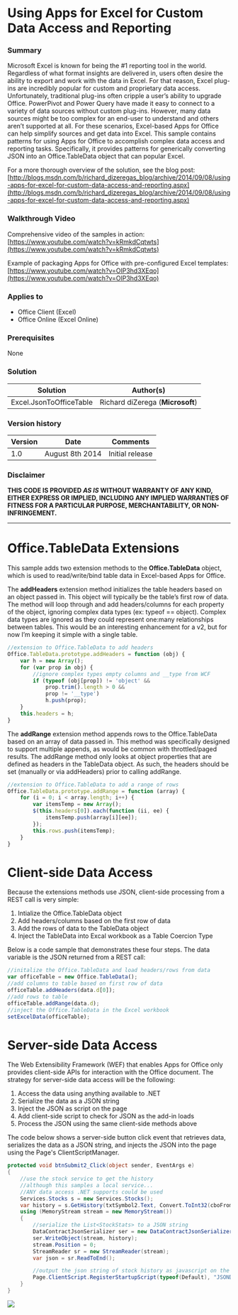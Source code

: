 # Using Apps for Excel for Custom Data Access and Reporting #

### Summary ###
Microsoft Excel is known for being the #1 reporting tool in the world. Regardless of what format insights are delivered in, users often desire the ability to export and work with the data in Excel. For that reason, Excel plug-ins are incredibly popular for custom and proprietary data access. Unfortunately, traditional plug-ins often cripple a user’s ability to upgrade Office. PowerPivot and Power Query have made it easy to connect to a variety of data sources without custom plug-ins. However, many data sources might be too complex for an end-user to understand and others aren’t supported at all. For these scenarios,  Excel-based Apps for Office can help simplify sources and get data into Excel. This sample contains patterns for using Apps for Office to accomplish complex data access and reporting tasks. Specifically, it provides patterns for generically converting JSON into an Office.TableData object that can popular Excel.

For a more thorough overview of the solution, see the blog post: [http://blogs.msdn.com/b/richard_dizeregas_blog/archive/2014/09/08/using-apps-for-excel-for-custom-data-access-and-reporting.aspx](http://blogs.msdn.com/b/richard_dizeregas_blog/archive/2014/09/08/using-apps-for-excel-for-custom-data-access-and-reporting.aspx)

### Walkthrough Video ###

Comprehensive video of the samples in action:
[https://www.youtube.com/watch?v=kRmkdCqtwts](https://www.youtube.com/watch?v=kRmkdCqtwts)

Example of packaging Apps for Office with pre-configured Excel templates:
[https://www.youtube.com/watch?v=OlP3hd3XEqo](https://www.youtube.com/watch?v=OlP3hd3XEqo)

### Applies to ###
-  Office Client (Excel)
-  Office Online (Excel Online)

### Prerequisites ###
None

### Solution ###
Solution | Author(s)
---------|----------
Excel.JsonToOfficeTable | Richard diZerega (**Microsoft**)

### Version history ###
Version  | Date | Comments
---------| -----| --------
1.0  | August 8th 2014 | Initial release

### Disclaimer ###
**THIS CODE IS PROVIDED *AS IS* WITHOUT WARRANTY OF ANY KIND, EITHER EXPRESS OR IMPLIED, INCLUDING ANY IMPLIED WARRANTIES OF FITNESS FOR A PARTICULAR PURPOSE, MERCHANTABILITY, OR NON-INFRINGEMENT.**


----------

# Office.TableData Extensions #
This sample adds two extension methods to the **Office.TableData** object, which is used to read/write/bind table data in Excel-based Apps for Office.

The **addHeaders** extension method initializes the table headers based on an object passed in. This object will typically be the table’s first row of data. The method will loop through and add headers/columns for each property of the object, ignoring complex data types (ex: typeof == object). Complex data types are ignored as they could represent one:many relationships between tables. This would be an interesting enhancement for a v2, but for now I’m keeping it simple with a single table.

```JavaScript
//extension to Office.TableData to add headers
Office.TableData.prototype.addHeaders = function (obj) {
    var h = new Array();
    for (var prop in obj) {
        //ignore complex types empty columns and __type from WCF
        if (typeof (obj[prop]) != 'object' &&
            prop.trim().length > 0 &&
            prop != '__type')
            h.push(prop);
    }
    this.headers = h;
}
```

The **addRange** extension method appends rows to the Office.TableData based on an array of data passed in. This method was specifically designed to support multiple appends, as would be common with throttled/paged results. The addRange method only looks at object properties that are defined as headers in the TableData object. As such, the headers should be set (manually or via addHeaders) prior to calling addRange.

```JavaScript
//extension to Office.TableData to add a range of rows
Office.TableData.prototype.addRange = function (array) {
    for (i = 0; i < array.length; i++) {
        var itemsTemp = new Array();
        $(this.headers[0]).each(function (ii, ee) {
            itemsTemp.push(array[i][ee]);
        });
        this.rows.push(itemsTemp);
    }
}
```

# Client-side Data Access #
Because the extensions methods use JSON, client-side processing from a REST call is very simple:

1. Intialize the Office.TableData object
2. Add headers/columns based on the first row of data
3. Add the rows of data to the TableData object
4. Inject the TableData into Excal workbook as a Table Coercion Type

Below is a code sample that demonstrates these four steps. The data variable is the JSON returned from a REST call:

```JavaScript
//initalize the Office.TableData and load headers/rows from data
var officeTable = new Office.TableData();
//add columns to table based on first row of data
officeTable.addHeaders(data.d[0]);
//add rows to table
officeTable.addRange(data.d);
//inject the Office.TableData in the Excel workbook
setExcelData(officeTable);
```

# Server-side Data Access #
The Web Extensibility Framework (WEF) that enables Apps for Office only provides client-side APIs for interaction with the Office document. The strategy for server-side data access will be the following:

1. Access the data using anything available to .NET
2. Serialize the data as a JSON string
3. Inject the JSON as script on the page
4. Add client-side script to check for JSON as the add-in loads
5. Process the JSON using the same client-side methods above

The code below shows a server-side button click event that retrieves data, serializes the data as a JSON string, and injects the JSON into the page using the Page's  ClientScriptManager.

```C#
protected void btnSubmit2_Click(object sender, EventArgs e)
{
    //use the stock service to get the history
    //although this samples a local service...
    //ANY data access .NET supports could be used
    Services.Stocks s = new Services.Stocks();
    var history = s.GetHistory(txtSymbol2.Text, Convert.ToInt32(cboFromYear2.SelectedValue));
    using (MemoryStream stream = new MemoryStream())
    {
        //serialize the List<StockStats> to a JSON string
        DataContractJsonSerializer ser = new DataContractJsonSerializer(typeof(List<Services.StockStat>));
        ser.WriteObject(stream, history);
        stream.Position = 0;
        StreamReader sr = new StreamReader(stream);
        var json = sr.ReadToEnd();

        //output the json string of stock history as javascript on the page so script can read and process it
        Page.ClientScript.RegisterStartupScript(typeof(Default), "JSONData", String.Format("var jsonData = {0};", json), true);
    }
}
```


<img src="https://telemetry.sharepointpnp.com/pnp-officeaddins/samples/Excel.JsonToOfficeTable" />
